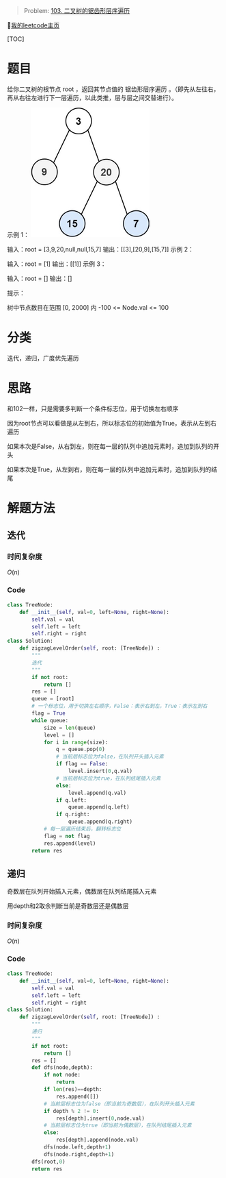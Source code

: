> Problem: [103. 二叉树的锯齿形层序遍历](https://leetcode.cn/problems/binary-tree-zigzag-level-order-traversal/description/)
> 
🐷[我的leetcode主页](https://leetcode.cn/u/qui22ical-gagariny8t/)

[TOC]

# 题目
给你二叉树的根节点 root ，返回其节点值的 锯齿形层序遍历 。（即先从左往右，再从右往左进行下一层遍历，以此类推，层与层之间交替进行）。


示例 1：
![img_5.png](img_5.png)

输入：root = [3,9,20,null,null,15,7]
输出：[[3],[20,9],[15,7]]
示例 2：

输入：root = [1]
输出：[[1]]
示例 3：

输入：root = []
输出：[]
 

提示：

树中节点数目在范围 [0, 2000] 内
-100 <= Node.val <= 100
# 分类
迭代，递归，广度优先遍历
# 思路

和102一样，只是需要多判断一个条件标志位，用于切换左右顺序

因为root节点可以看做是从左到右，所以标志位的初始值为True，表示从左到右遍历

如果本次是False，从右到左，则在每一层的队列中追加元素时，追加到队列的开头

如果本次是True，从左到右，则在每一层的队列中追加元素时，追加到队列的结尾

# 解题方法

## 迭代
### 时间复杂度
$O(n)$
### Code
```python
class TreeNode:
    def __init__(self, val=0, left=None, right=None):
        self.val = val
        self.left = left
        self.right = right
class Solution:
    def zigzagLevelOrder(self, root: [TreeNode]) :
        """
        迭代
        """
        if not root:
            return []
        res = []
        queue = [root]
        # 一个标志位，用于切换左右顺序，False：表示右到左，True：表示左到右
        flag = True
        while queue:
            size = len(queue)
            level = []
            for i in range(size):
                q = queue.pop(0)
                # 当前层标志位为false，在队列开头插入元素
                if flag == False:
                    level.insert(0,q.val)
                # 当前层标志位为true，在队列结尾插入元素
                else:
                    level.append(q.val)
                if q.left:
                    queue.append(q.left)
                if q.right:
                    queue.append(q.right)
            # 每一层遍历结束后，翻转标志位
            flag = not flag
            res.append(level)
        return res
```
## 递归
奇数层在队列开始插入元素，偶数层在队列结尾插入元素

用depth和2取余判断当前是奇数层还是偶数层
### 时间复杂度
$O(n)$
### Code
```python
class TreeNode:
    def __init__(self, val=0, left=None, right=None):
        self.val = val
        self.left = left
        self.right = right
class Solution:
    def zigzagLevelOrder(self, root: [TreeNode]) :
        """
        递归
        """
        if not root:
            return []
        res = []
        def dfs(node,depth):
            if not node:
                return
            if len(res)==depth:
                res.append([])
            # 当前层标志位为false（即当前为奇数层），在队列开头插入元素
            if depth % 2 != 0:
                res[depth].insert(0,node.val)
            # 当前层标志位为true（即当前为偶数层），在队列结尾插入元素
            else:
                res[depth].append(node.val)
            dfs(node.left,depth+1)
            dfs(node.right,depth+1)
        dfs(root,0)
        return res            
```